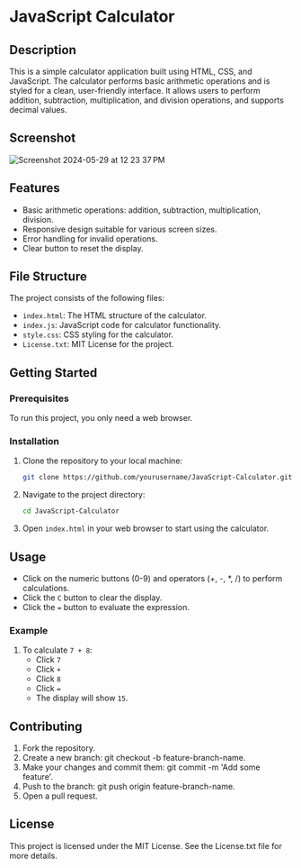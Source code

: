 # JavaScript Calculator

## Description
This is a simple calculator application built using HTML, CSS, and JavaScript. The calculator performs basic arithmetic operations and is styled for a clean, user-friendly interface. It allows users to perform addition, subtraction, multiplication, and division operations, and supports decimal values.

## Screenshot
![Screenshot 2024-05-29 at 12 23 37 PM](https://github.com/jdrome/JavaScriptCalculator/assets/127639707/360b75bf-b1fb-46f5-992c-6788307ac6ee)


## Features
- Basic arithmetic operations: addition, subtraction, multiplication, division.
- Responsive design suitable for various screen sizes.
- Error handling for invalid operations.
- Clear button to reset the display.

## File Structure
The project consists of the following files:
- `index.html`: The HTML structure of the calculator.
- `index.js`: JavaScript code for calculator functionality.
- `style.css`: CSS styling for the calculator.
- `License.txt`: MIT License for the project.

## Getting Started

### Prerequisites
To run this project, you only need a web browser.

### Installation
1. Clone the repository to your local machine:
    ```sh
    git clone https://github.com/yourusername/JavaScript-Calculator.git
    ```

2. Navigate to the project directory:
    ```sh
    cd JavaScript-Calculator
    ```

3. Open `index.html` in your web browser to start using the calculator.

## Usage
- Click on the numeric buttons (0-9) and operators (+, -, *, /) to perform calculations.
- Click the `C` button to clear the display.
- Click the `=` button to evaluate the expression.

### Example
1. To calculate `7 + 8`:
    - Click `7`
    - Click `+`
    - Click `8`
    - Click `=`
    - The display will show `15`.

## Contributing
1. Fork the repository.
2. Create a new branch: git checkout -b feature-branch-name.
3. Make your changes and commit them: git commit -m 'Add some feature'.
4. Push to the branch: git push origin feature-branch-name.
5. Open a pull request.

## License
This project is licensed under the MIT License. See the License.txt file for more details.
